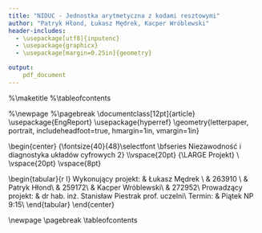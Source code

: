 ```yaml
---
title: "NIDUC - Jednostka arytmetyczna z kodami resztowymi"
author: "Patryk Hłond, Łukasz Mędrek, Kacper Wróblewski"
header-includes:
  - \usepackage[utf8]{inputenc}
  - \usepackage{graphicx}
  - \usepackage[margin=0.25in]{geometry}

output:
    pdf_document
---
```


%\maketitle
%\tableofcontents

%\newpage
%\pagebreak
\documentclass[12pt]{article}
\usepackage{EngReport}
\usepackage{hyperref}
\geometry{letterpaper, portrait, includeheadfoot=true, hmargin=1in, vmargin=1in}

\begin{center}
{\fontsize{40}{48}\selectfont \bfseries Niezawodność i diagnostyka układów cyfrowych 2} 
\\\vspace{20pt}
{\LARGE Projekt} \\
\vspace{20pt}
\vspace{8pt}
    
\begin{tabular}{r  l}
	Wykonujący projekt: & Łukasz Mędrek \\
		& 263910 \\
         	& Patryk Hłond\\
         	& 259172\\
         	& Kacper Wróblewski\\
         	& 272952\\
Prowadzący projekt: &  dr hab. inż. Stanisław Piestrak prof. uczelni\\
Termin: & Piątek NP 9:15\\
\end{tabular}
\end{center}

\newpage
\pagebreak
\tableofcontents
